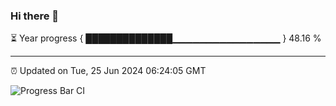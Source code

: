 ### Hi there 👋

⏳ Year progress { ██████████████▁▁▁▁▁▁▁▁▁▁▁▁▁▁▁▁ } 48.16 %

---

⏰ Updated on Tue, 25 Jun 2024 06:24:05 GMT

![Progress Bar CI](https://github.com/liununu/liununu/workflows/Progress%20Bar%20CI/badge.svg)
